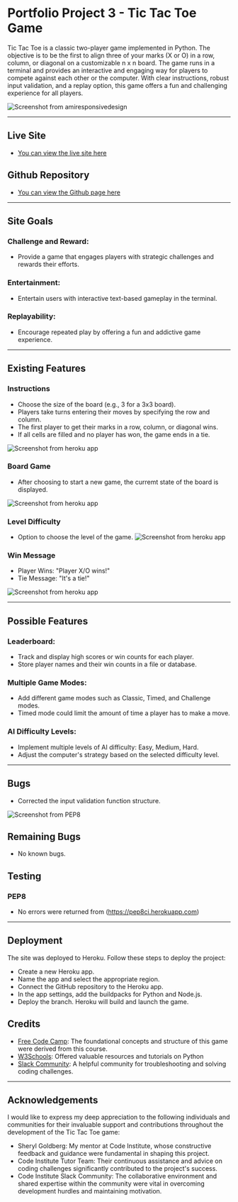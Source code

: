 # Portfolio Project 3 - Tic Tac Toe Game

Tic Tac Toe is a classic two-player game implemented in Python. The objective is to be the first to align three of your marks (X or O) in a row, column, or diagonal on a customizable n x n board. The game runs in a terminal and provides an interactive and engaging way for players to compete against each other or the computer. With clear instructions, robust input validation, and a replay option, this game offers a fun and challenging experience for all players.

![Screenshot from amiresponsivedesign](docs/imresponsive.png)

---

## Live Site

- [You can view the live site here](https://tic-tac-toe-miguel-ad5abe321650.herokuapp.com/)

## Github Repository

- [You can view the Github page here](https://github.com/MiguelMurilloG/tic_tac_toe.git)

---

## Site Goals

### Challenge and Reward:

- Provide a game that engages players with strategic challenges and rewards their efforts.

### Entertainment:

- Entertain users with interactive text-based gameplay in the terminal.

### Replayability:

- Encourage repeated play by offering a fun and addictive game experience.

---

## Existing Features

### Instructions

- Choose the size of the board (e.g., 3 for a 3x3 board).
- Players take turns entering their moves by specifying the row and column.
- The first player to get their marks in a row, column, or diagonal wins.
- If all cells are filled and no player has won, the game ends in a tie.

![Screenshot from heroku app](docs/instructions-game.png)

### Board Game

- After choosing to start a new game, the curremt state of the board is displayed.

![Screenshot from heroku app](docs/board-game.png)

### Level Difficulty

- Option to choose the level of the game.
![Screenshot from heroku app](docs/level-difficulty.png)

### Win Message

- Player Wins: "Player X/O wins!"
- Tie Message: "It's a tie!"

![Screenshot from heroku app](docs/win-message.png)



---
## Possible Features

### Leaderboard:

- Track and display high scores or win counts for each player.
- Store player names and their win counts in a file or database.

### Multiple Game Modes:

- Add different game modes such as Classic, Timed, and Challenge modes.
- Timed mode could limit the amount of time a player has to make a move.

### AI Difficulty Levels:

- Implement multiple levels of AI difficulty: Easy, Medium, Hard.
- Adjust the computer's strategy based on the selected difficulty level.


---
## Bugs
- Corrected the input validation function structure.

![Screenshot from PEP8](docs/python-linter.png)


## Remaining Bugs
- No known bugs.

## Testing

### PEP8
- No errors were returned from (https://pep8ci.herokuapp.com)

---

## Deployment

The site was deployed to Heroku. Follow these steps to deploy the project:
- Create a new Heroku app.
- Name the app and select the appropriate region.
- Connect the GitHub repository to the Heroku app.
- In the app settings, add the buildpacks for Python and Node.js.
- Deploy the branch. Heroku will build and launch the game.

## Credits
- [Free Code Camp](https://www.freecodecamp.org): The foundational concepts and structure of this game were derived from this course.
- [W3Schools](https://www.w3schools.com):  Offered valuable resources and tutorials on Python
- [Slack Community](https://slack.com/intl/en-gb/): A helpful community for troubleshooting and solving coding challenges.

---

## Acknowledgements

I would like to express my deep appreciation to the following individuals and communities for their invaluable support and contributions throughout the development of the Tic Tac Toe game:

- Sheryl Goldberg: My mentor at Code Institute, whose constructive feedback and guidance were fundamental in shaping this project.
- Code Institute Tutor Team: Their continuous assistance and advice on coding challenges significantly contributed to the project's success.
- Code Institute Slack Community: The collaborative environment and shared expertise within the community were vital in overcoming development hurdles and maintaining motivation.